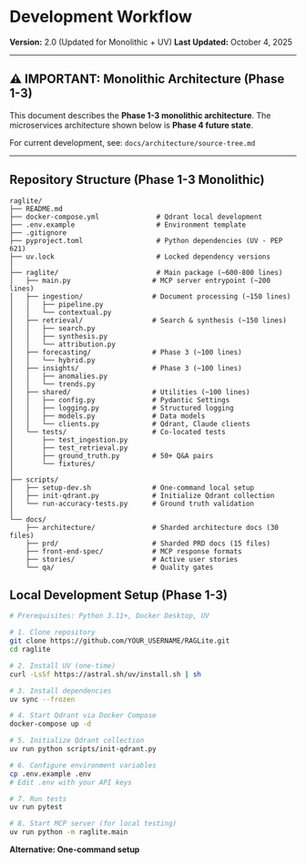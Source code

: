 # Development Workflow

**Version:** 2.0 (Updated for Monolithic + UV)
**Last Updated:** October 4, 2025

---

## ⚠️ IMPORTANT: Monolithic Architecture (Phase 1-3)

This document describes the **Phase 1-3 monolithic architecture**. The microservices architecture shown below is **Phase 4 future state**.

For current development, see: `docs/architecture/source-tree.md`

---

## Repository Structure (Phase 1-3 Monolithic)

```
raglite/
├── README.md
├── docker-compose.yml              # Qdrant local development
├── .env.example                    # Environment template
├── .gitignore
├── pyproject.toml                  # Python dependencies (UV - PEP 621)
├── uv.lock                         # Locked dependency versions
│
├── raglite/                        # Main package (~600-800 lines)
│   ├── main.py                    # MCP server entrypoint (~200 lines)
│   ├── ingestion/                 # Document processing (~150 lines)
│   │   ├── pipeline.py
│   │   └── contextual.py
│   ├── retrieval/                 # Search & synthesis (~150 lines)
│   │   ├── search.py
│   │   ├── synthesis.py
│   │   └── attribution.py
│   ├── forecasting/               # Phase 3 (~100 lines)
│   │   └── hybrid.py
│   ├── insights/                  # Phase 3 (~100 lines)
│   │   ├── anomalies.py
│   │   └── trends.py
│   ├── shared/                    # Utilities (~100 lines)
│   │   ├── config.py              # Pydantic Settings
│   │   ├── logging.py             # Structured logging
│   │   ├── models.py              # Data models
│   │   └── clients.py             # Qdrant, Claude clients
│   └── tests/                     # Co-located tests
│       ├── test_ingestion.py
│       ├── test_retrieval.py
│       ├── ground_truth.py        # 50+ Q&A pairs
│       └── fixtures/
│
├── scripts/
│   ├── setup-dev.sh               # One-command local setup
│   ├── init-qdrant.py             # Initialize Qdrant collection
│   └── run-accuracy-tests.py      # Ground truth validation
│
└── docs/
    ├── architecture/              # Sharded architecture docs (30 files)
    ├── prd/                       # Sharded PRD docs (15 files)
    ├── front-end-spec/            # MCP response formats
    ├── stories/                   # Active user stories
    └── qa/                        # Quality gates
```

## Local Development Setup (Phase 1-3)

```bash
# Prerequisites: Python 3.11+, Docker Desktop, UV

# 1. Clone repository
git clone https://github.com/YOUR_USERNAME/RAGLite.git
cd raglite

# 2. Install UV (one-time)
curl -LsSf https://astral.sh/uv/install.sh | sh

# 3. Install dependencies
uv sync --frozen

# 4. Start Qdrant via Docker Compose
docker-compose up -d

# 5. Initialize Qdrant collection
uv run python scripts/init-qdrant.py

# 6. Configure environment variables
cp .env.example .env
# Edit .env with your API keys

# 7. Run tests
uv run pytest

# 8. Start MCP server (for local testing)
uv run python -m raglite.main
```

**Alternative: One-command setup**

```bash
